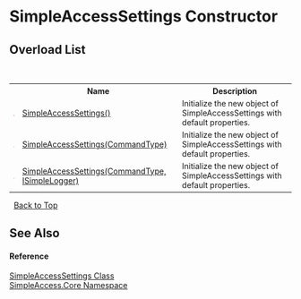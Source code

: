 # SimpleAccessSettings Constructor 
 


## Overload List
&nbsp;<table><tr><th></th><th>Name</th><th>Description</th></tr><tr><td>![Public method](media/pubmethod.gif "Public method")</td><td><a href="M_SimpleAccess_Core_SimpleAccessSettings__ctor">SimpleAccessSettings()</a></td><td>
Initialize the new object of SimpleAccessSettings with default properties.</td></tr><tr><td>![Public method](media/pubmethod.gif "Public method")</td><td><a href="M_SimpleAccess_Core_SimpleAccessSettings__ctor_1">SimpleAccessSettings(CommandType)</a></td><td>
Initialize the new object of SimpleAccessSettings with default properties.</td></tr><tr><td>![Public method](media/pubmethod.gif "Public method")</td><td><a href="M_SimpleAccess_Core_SimpleAccessSettings__ctor_2">SimpleAccessSettings(CommandType, ISimpleLogger)</a></td><td>
Initialize the new object of SimpleAccessSettings with default properties.</td></tr></table>&nbsp;
<a href="#simpleaccesssettings-constructor">Back to Top</a>

## See Also


#### Reference
<a href="T_SimpleAccess_Core_SimpleAccessSettings">SimpleAccessSettings Class</a><br /><a href="N_SimpleAccess_Core">SimpleAccess.Core Namespace</a><br />